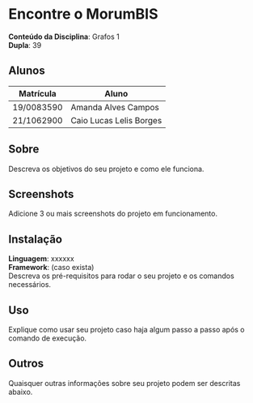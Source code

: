 
# Encontre o MorumBIS

**Conteúdo da Disciplina**: Grafos 1<br>
**Dupla**: 39

## Alunos

| Matrícula    | Aluno |
| -- | -- |
| 19/0083590    | Amanda Alves Campos |
| 21/1062900    | Caio Lucas Lelis Borges |

## Sobre 
Descreva os objetivos do seu projeto e como ele funciona. 

## Screenshots
Adicione 3 ou mais screenshots do projeto em funcionamento.

## Instalação 
**Linguagem**: xxxxxx<br>
**Framework**: (caso exista)<br>
Descreva os pré-requisitos para rodar o seu projeto e os comandos necessários.

## Uso 
Explique como usar seu projeto caso haja algum passo a passo após o comando de execução.

## Outros 
Quaisquer outras informações sobre seu projeto podem ser descritas abaixo.